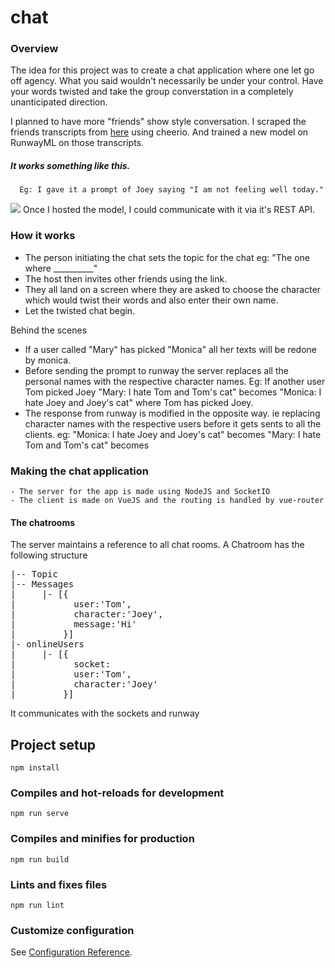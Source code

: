 # chat
### Overview

The idea for this project was to create a chat application where one let go off agency. What you said wouldn't necessarily be under your control. 
Have your words twisted and take the group converstation in a completely unanticipated direction. 

I planned to have more "friends" show style conversation. I scraped the friends transcripts from [here](https://fangj.github.io/friends/) using cheerio. 
And trained a new model on RunwayML on those transcripts. 

##### It works something like this. 
      Eg: I gave it a prompt of Joey saying "I am not feeling well today."
<img src="https://user-images.githubusercontent.com/12654691/105054311-d94be000-5a3f-11eb-934f-970524f90dea.png"></img>
Once I hosted the model, I could communicate with it via it's REST API. 

### How it works 
- The person initiating the chat sets the topic for the chat eg: "The one where __________"
- The host then invites other friends using the link. 
- They all land on a screen where they are asked to choose the character which would twist their words and also enter their own name. 
- Let the twisted chat begin. 

Behind the scenes 
- If a user called "Mary" has picked "Monica" all her texts will be redone by monica. 
- Before sending the prompt to runway the server replaces all the personal names with the respective character names.
Eg: If another user Tom picked Joey
"Mary: I hate Tom and Tom's cat" becomes "Monica: I hate Joey and Joey's cat" where Tom has picked Joey. 
- The response from runway is modified in the opposite way. ie replacing character names with the respective users before it gets sents to all the clients. 
eg:  "Monica: I hate Joey and Joey's cat" becomes "Mary: I hate Tom and Tom's cat" becomes
    
### Making the chat application 
    - The server for the app is made using NodeJS and SocketIO
    - The client is made on VueJS and the routing is handled by vue-router
#### The chatrooms 
The server maintains a reference to all chat rooms. 
A Chatroom has the following structure 
<pre>
|-- Topic
|-- Messages
|     |- [{
|           user:'Tom',
|           character:'Joey',
|           message:'Hi'
|         }]
|- onlineUsers
|     |- [{
|           socket:
|           user:'Tom',
|           character:'Joey'
|         }]
</pre>
It communicates with the sockets and runway


## Project setup
```
npm install
```

### Compiles and hot-reloads for development
```
npm run serve
```

### Compiles and minifies for production
```
npm run build
```

### Lints and fixes files
```
npm run lint
```

### Customize configuration
See [Configuration Reference](https://cli.vuejs.org/config/).

